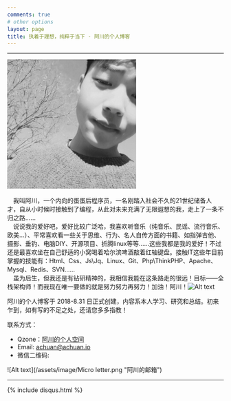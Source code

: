 ```yaml
---
comments: true
# other options
layout: page
title: 执着于理想，纯粹于当下 - 阿川的个人博客
---
```

---

![Alt text](/images/index/head.png "阿川的照片")

&emsp;我叫阿川，一个内向的蛋蛋后程序员，一名刚踏入社会不久的21世纪储备人才，自从小时候时接触到了编程，从此对未来充满了无限遐想的我，走上了一条不归之路......  
&emsp;说说我的爱好吧，爱好比较广泛哈，我喜欢听音乐（纯音乐、民谣、流行音乐、欧美...）、平常喜欢看一些关于思维、行为、名人自传方面的书籍、如指弹吉他、摄影、垂钓、电脑DIY、开源项目、折腾linux等等......这些我都是我的爱好！不过还是最喜欢坐在自己舒适的小窝喝着哈尔滨啤酒敲着红轴键盘。接触IT这些年目前掌握的技能有：Html、Css、Js\Jq、Linux、Git、Php\ThinkPHP、Apache、Mysql、Redis、SVN......  
&emsp;虽为后生，但我还是有钻研精神的，我相信我能在这条路走的很远！目标——全栈架构师！而我现在唯一要做的就是努力努力再努力！加油！阿川！![Alt text](https://raw.githubusercontent.com/achuanya/achuanya.github.io/master/images/index/cheer.gif "加油！阿川！")  

阿川的个人博客于 2018-8.31 日正式创建，内容系本人学习、研究和总结。初来乍到，如有写的不足之处，还请您多多指教！

联系方式：

- Qzone：[阿川的个人空间](https://user.qzone.qq.com/2434929041)
- Email: <achuan@achuan.io>
- 微信二维码:

![Alt text](/assets/image/Micro letter.png "阿川的邮箱")

---
{% include disqus.html %}
